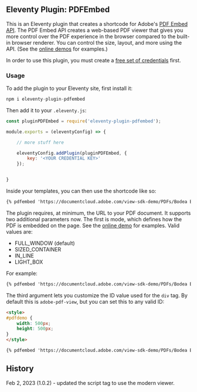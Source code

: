 ## Eleventy Plugin: PDFEmbed

This is an Eleventy plugin that creates a shortcode for Adobe's [PDF Embed API](https://www.adobe.io/apis/documentcloud/dcsdk/pdf-embed.html). The PDF Embed API creates a web-based PDF viewer that gives you more control
over the PDF experience in the browser compared to the built-in browser renderer. You can control the size, layout, and more using the API. (See the [online demos](https://www.adobe.com/go/pdfEmbedAPI_demo) for examples.) 

In order to use this plugin, you must create a [free set of credentials](https://www.adobe.com/go/dcsdks_credentials) first. 

### Usage

To add the plugin to your Eleventy site, first install it:

```js
npm i eleventy-plugin-pdfembed
```

Then add it to your `.eleventy.js`:

```js
const pluginPDFEmbed = require('eleventy-plugin-pdfembed');

module.exports = (eleventyConfig) => {

	// more stuff here

	eleventyConfig.addPlugin(pluginPDFEmbed, {
		key: '<YOUR CREDENTIAL KEY>'
	});


}
```

Inside your templates, you can then use the shortcode like so:

```html
{% pdfembed 'https://documentcloud.adobe.com/view-sdk-demo/PDFs/Bodea Brochure.pdf' %}
```

The plugin requires, at minimum, the URL to your PDF document. It supports two additional parameters now. The first is mode, which defines how the PDF is embedded on the page. See the [online demo](https://www.adobe.com/go/pdfEmbedAPI_demo) for examples. Valid values are:

* FULL_WINDOW (default)
* SIZED_CONTAINER
* IN_LINE
* LIGHT_BOX

For example:

```html
{% pdfembed 'https://documentcloud.adobe.com/view-sdk-demo/PDFs/Bodea Brochure.pdf' 'LIGHT_BOX' %}
```

The third argument lets you customize the ID value used for the `div` tag. By default this is `adobe-pdf-view`, but you can set this to any valid ID:

```html
<style>
#pdfdemo {
    width: 500px;
    height: 500px;
}
</style>

{% pdfembed 'https://documentcloud.adobe.com/view-sdk-demo/PDFs/Bodea Brochure.pdf' 'IN_LINE' 'pdfdemo' %}
```

## History

Feb 2, 2023 (1.0.2) - updated the script tag to use the modern viewer.

